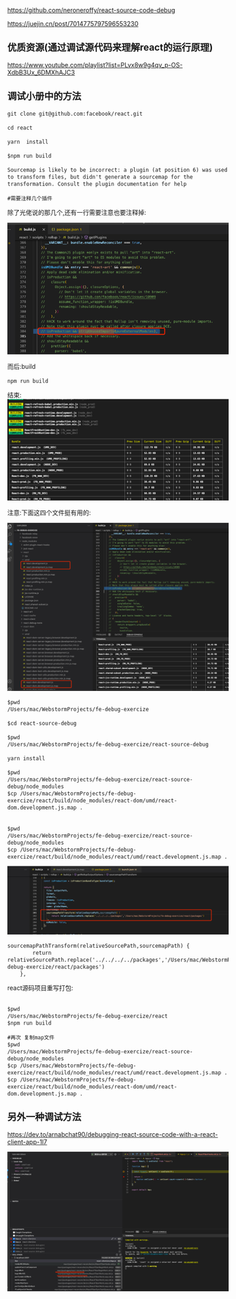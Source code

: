https://github.com/neroneroffy/react-source-code-debug


https://juejin.cn/post/7014775797596553230



## 优质资源(通过调试源代码来理解react的运行原理)

https://www.youtube.com/playlist?list=PLvx8w9g4qv_p-OS-XdbB3Ux_6DMXhAJC3



## 调试小册中的方法

```shell
git clone git@github.com:facebook/react.git

cd react

yarn  install

$npm run build

Sourcemap is likely to be incorrect: a plugin (at position 6) was used to transform files, but didn't generate a sourcemap for the transformation. Consult the plugin documentation for help

#需要注释几个插件

```

除了光佬说的那几个,还有一行需要注意也要注释掉:

![img.png](img.png)

而后:build

`npm run build`

结束:
![img_1.png](img_1.png)


注意:下面这四个文件挺有用的:

![img_2.png](img_2.png)

```shell
$pwd
/Users/mac/WebstormProjects/fe-debug-exercize

$cd react-source-debug

$pwd
/Users/mac/WebstormProjects/fe-debug-exercize/react-source-debug

yarn install

$pwd
/Users/mac/WebstormProjects/fe-debug-exercize/react-source-debug/node_modules
$cp /Users/mac/WebstormProjects/fe-debug-exercize/react/build/node_modules/react-dom/umd/react-dom.development.js.map .


$pwd
/Users/mac/WebstormProjects/fe-debug-exercize/react-source-debug/node_modules
$cp /Users/mac/WebstormProjects/fe-debug-exercize/react/build/node_modules/react/umd/react.development.js.map .
```



![img_4.png](img_4.png)

```
sourcemapPathTransform(relativeSourcePath,sourcemapPath) { 
        return relativeSourcePath.replace('../../../../packages','/Users/mac/WebstormProjects/fe-debug-exercize/react/packages')
    },
```

react源码项目重写打包:

```shell

$pwd
/Users/mac/WebstormProjects/fe-debug-exercize/react
$npm run build

#再次 复制map文件
$pwd
/Users/mac/WebstormProjects/fe-debug-exercize/react-source-debug/node_modules
$cp /Users/mac/WebstormProjects/fe-debug-exercize/react/build/node_modules/react/umd/react.development.js.map .
$cp /Users/mac/WebstormProjects/fe-debug-exercize/react/build/node_modules/react-dom/umd/react-dom.development.js.map .

```

## 另外一种调试方法

https://dev.to/arnabchat90/debugging-react-source-code-with-a-react-client-app-1l7

![img_5.png](img_5.png)





